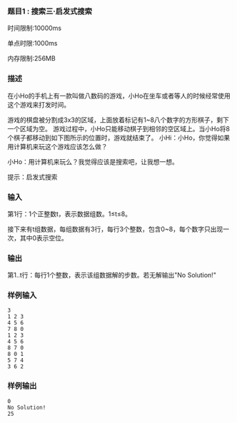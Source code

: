 ### 题目1 : 搜索三·启发式搜索

时间限制:10000ms

单点时限:1000ms

内存限制:256MB

### 描述

在小Ho的手机上有一款叫做八数码的游戏，小Ho在坐车或者等人的时候经常使用这个游戏来打发时间。

游戏的棋盘被分割成3x3的区域，上面放着标记有1~8八个数字的方形棋子，剩下一个区域为空。
游戏过程中，小Ho只能移动棋子到相邻的空区域上。当小Ho将8个棋子都移动到如下图所示的位置时，游戏就结束了。
小Hi：小Ho，你觉得如果用计算机来玩这个游戏应该怎么做？

小Ho：用计算机来玩么？我觉得应该是搜索吧，让我想一想。

提示：启发式搜索

### 输入

第1行：1个正整数t，表示数据组数。1≤t≤8。

接下来有t组数据，每组数据有3行，每行3个整数，包含0~8，每个数字只出现一次，其中0表示空位。

### 输出

第1..t行：每行1个整数，表示该组数据解的步数。若无解输出"No Solution!"

### 样例输入
```
3
1 2 3
4 5 6
7 8 0
1 2 3
4 5 6
8 7 0
8 0 1
5 7 4
3 6 2
```

### 样例输出
```
0
No Solution!
25
```